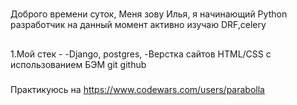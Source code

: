 #
Доброго врeмени суток,
Меня зову Илья, я начинающий Python разработчик
на данный момент активно изучаю DRF,celery
##
1.Мой стек - 
  -Django, postgres,
    -Верстка сайтов HTML/CSS с использованием БЭМ
git github
###
Практикуюсь на 
https://www.codewars.com/users/parabolla

